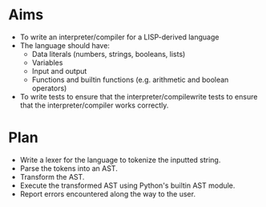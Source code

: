 # Aims

- To write an interpreter/compiler for a LISP-derived language
- The language should have:
  - Data literals (numbers, strings, booleans, lists)
  - Variables
  - Input and output
  - Functions and builtin functions (e.g. arithmetic and boolean operators)
- To write tests to ensure that the interpreter/compilewrite tests to ensure that the interpreter/compiler works correctly.

# Plan

- Write a lexer for the language to tokenize the inputted string.
- Parse the tokens into an AST.
- Transform the AST.
- Execute the transformed AST using Python's builtin AST module.
- Report errors encountered along the way to the user.
